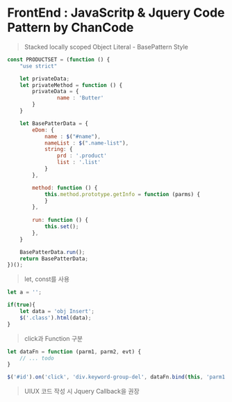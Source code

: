 # FrontEnd : JavaScritp & Jquery Code Pattern by ChanCode

> Stacked locally scoped Object Literal - BasePattern Style
```javascript
const PRODUCTSET = (function () {
    "use strict"

    let privateData;
    let privateMethod = function () {
        privateData = {
        		name : 'Butter'
        }
    }

    let BasePatterData = {
        eDom: {
            name : $("#name"),
            nameList : $(".name-list"),
            string: {
                prd : '.product'
                list : '.list'
            }
        },

        method: function () {
            this.method.prototype.getInfo = function (parms) {
            }
        },
        
        run: function () { 
            this.set();
        },    
    }

    BasePatterData.run();    
    return BasePatterData;
})();
```


> let, const를 사용
```javascript
let a = '';

if(true){
    let data = 'obj Insert';
    $('.class').html(data);
}

```


> click과 Function 구분
```javascript
let dataFn = function (parm1, parm2, evt) {
    // ... todo
}

$('#id').on('click', 'div.keyword-group-del', dataFn.bind(this, 'parm1', 'parm1'));
```



> UIUX 코드 작성 시 Jquery Callback을 권장
